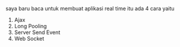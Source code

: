 saya baru baca untuk membuat aplikasi real time itu ada 4 cara yaitu
1. Ajax
2. Long Pooling
3. Server Send Event
4. Web Socket